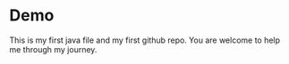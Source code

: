 # Demo 

This is my first java file and my first github repo.
You are welcome to help me through my journey.
